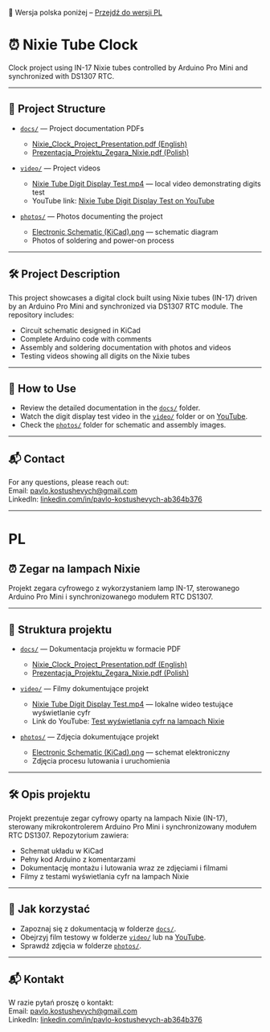📄 Wersja polska poniżej – [Przejdź do wersji PL](#PL)

# ⏰ Nixie Tube Clock

Clock project using IN-17 Nixie tubes controlled by Arduino Pro Mini and synchronized with DS1307 RTC.

---

## 📂 Project Structure

- [`docs/`](./docs) — Project documentation PDFs  
  - [Nixie_Clock_Project_Presentation.pdf (English)](docs/Nixie_Clock_Project_Presentation.pdf)  
  - [Prezentacja_Projektu_Zegara_Nixie.pdf (Polish)](docs/Prezentacja_Projektu_Zegara_Nixie.pdf)

- [`video/`](./video) — Project videos  
  - [Nixie Tube Digit Display Test.mp4](video/Nixie%20Tube%20Digit%20Display%20Test.mp4) — local video demonstrating digits test  
  - YouTube link: [Nixie Tube Digit Display Test on YouTube](https://youtube.com/shorts/KTlzbwLbgn8?feature=share)

- [`photos/`](./photos) — Photos documenting the project  
  - [Electronic Schematic (KiCad).png](photos/Electronic%20Schematic%20(KiCad).png) — schematic diagram  
  - Photos of soldering and power-on process

---

## 🛠️ Project Description

This project showcases a digital clock built using Nixie tubes (IN-17) driven by an Arduino Pro Mini and synchronized via DS1307 RTC module. The repository includes:

- Circuit schematic designed in KiCad  
- Complete Arduino code with comments  
- Assembly and soldering documentation with photos and videos  
- Testing videos showing all digits on the Nixie tubes

---

## 📁 How to Use

- Review the detailed documentation in the [`docs/`](./docs) folder.  
- Watch the digit display test video in the [`video/`](./video) folder or on [YouTube](https://youtube.com/shorts/KTlzbwLbgn8?feature=share).  
- Check the [`photos/`](./photos) folder for schematic and assembly images.

---

## 📬 Contact

For any questions, please reach out:  
Email: pavlo.kostushevych@gmail.com  
LinkedIn: [linkedin.com/in/pavlo-kostushevych-ab364b376](https://linkedin.com/in/pavlo-kostushevych-ab364b376)

---

# PL

## ⏰ Zegar na lampach Nixie

Projekt zegara cyfrowego z wykorzystaniem lamp IN-17, sterowanego Arduino Pro Mini i synchronizowanego modułem RTC DS1307.

---

## 📂 Struktura projektu

- [`docs/`](./docs) — Dokumentacja projektu w formacie PDF  
  - [Nixie_Clock_Project_Presentation.pdf (English)](docs/Nixie_Clock_Project_Presentation.pdf)  
  - [Prezentacja_Projektu_Zegara_Nixie.pdf (Polish)](docs/Prezentacja_Projektu_Zegara_Nixie.pdf)

- [`video/`](./video) — Filmy dokumentujące projekt  
  - [Nixie Tube Digit Display Test.mp4](video/Nixie%20Tube%20Digit%20Display%20Test.mp4) — lokalne wideo testujące wyświetlanie cyfr  
  - Link do YouTube: [Test wyświetlania cyfr na lampach Nixie](https://youtube.com/shorts/KTlzbwLbgn8?feature=share)

- [`photos/`](./photos) — Zdjęcia dokumentujące projekt  
  - [Electronic Schematic (KiCad).png](photos/Electronic%20Schematic%20(KiCad).png) — schemat elektroniczny  
  - Zdjęcia procesu lutowania i uruchomienia

---

## 🛠️ Opis projektu

Projekt prezentuje zegar cyfrowy oparty na lampach Nixie (IN-17), sterowany mikrokontrolerem Arduino Pro Mini i synchronizowany modułem RTC DS1307. Repozytorium zawiera:

- Schemat układu w KiCad  
- Pełny kod Arduino z komentarzami  
- Dokumentację montażu i lutowania wraz ze zdjęciami i filmami  
- Filmy z testami wyświetlania cyfr na lampach Nixie

---

## 📁 Jak korzystać

- Zapoznaj się z dokumentacją w folderze [`docs/`](./docs).  
- Obejrzyj film testowy w folderze [`video/`](./video) lub na [YouTube](https://youtube.com/shorts/KTlzbwLbgn8?feature=share).  
- Sprawdź zdjęcia w folderze [`photos/`](./photos).

---

## 📬 Kontakt

W razie pytań proszę o kontakt:  
Email: pavlo.kostushevych@gmail.com  
LinkedIn: [linkedin.com/in/pavlo-kostushevych-ab364b376](https://linkedin.com/in/pavlo-kostushevych-ab364b376)
